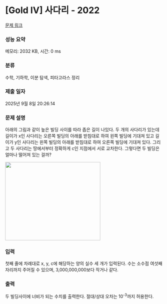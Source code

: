 # [Gold IV] 사다리 - 2022 

[문제 링크](https://www.acmicpc.net/problem/2022) 

### 성능 요약

메모리: 2032 KB, 시간: 0 ms

### 분류

수학, 기하학, 이분 탐색, 피타고라스 정리

### 제출 일자

2025년 9월 8일 20:26:14

### 문제 설명

<p>아래의 그림과 같이 높은 빌딩 사이를 따라 좁은 길이 나있다. 두 개의 사다리가 있는데 길이가 x인 사다리는 오른쪽 빌딩의 아래를 받침대로 하여 왼쪽 빌딩에 기대져 있고 길이가 y인 사다리는 왼쪽 빌딩의 아래를 받침대로 하여 오른쪽 빌딩에 기대져 있다. 그리고 두 사다리는 땅에서부터 정확하게 c인 지점에서 서로 교차한다. 그렇다면 두 빌딩은 얼마나 떨어져 있는 걸까?</p>

<p><img alt="" src="https://onlinejudgeimages.s3-ap-northeast-1.amazonaws.com/upload/201007/ladd.png" style="height:250px; width:304px"></p>

### 입력 

 <p>첫째 줄에 차례대로 x, y, c에 해당하는 양의 실수 세 개가 입력된다. 수는 소수점 여섯째 자리까지 주어질 수 있으며, 3,000,000,000보다 작거나 같다.</p>

### 출력 

 <p>두 빌딩사이에 너비가 되는 수치를 출력한다. 절대/상대 오차는 10<sup>-3</sup>까지 허용한다.</p>

